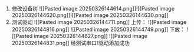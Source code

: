 1. 修改设备树
![[Pasted image 20250326144614.png]]![[Pasted image 20250326144620.png]]![[Pasted image 20250326144630.png]]
2. 测试驱动
![[Pasted image 20250326144711.png]]
上传：
![[Pasted image 20250326144816.png]]
![[Pasted image 20250326144749.png]]
下放：
![[Pasted image 20250326144827.png]]
![[Pasted image 20250326144831.png]]
经测试串口1驱动添加成功